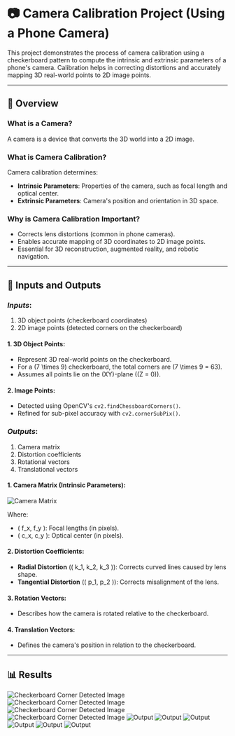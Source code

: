 # 📷 Camera Calibration Project (Using a Phone Camera)

This project demonstrates the process of camera calibration using a checkerboard pattern to compute the intrinsic and extrinsic parameters of a phone's camera. Calibration helps in correcting distortions and accurately mapping 3D real-world points to 2D image points.

---

## 📜 Overview

### What is a Camera?
A camera is a device that converts the 3D world into a 2D image.

### What is Camera Calibration?
Camera calibration determines:
- **Intrinsic Parameters**: Properties of the camera, such as focal length and optical center.
- **Extrinsic Parameters**: Camera's position and orientation in 3D space.

### Why is Camera Calibration Important?
- Corrects lens distortions (common in phone cameras).
- Enables accurate mapping of 3D coordinates to 2D image points.
- Essential for 3D reconstruction, augmented reality, and robotic navigation.

---

## 🎯 Inputs and Outputs

### *Inputs*:
1. 3D object points (checkerboard coordinates)
2. 2D image points (detected corners on the checkerboard)

#### **1. 3D Object Points**:
- Represent 3D real-world points on the checkerboard.
- For a \(7 \times 9\) checkerboard, the total corners are \(7 \times 9 = 63\).
- Assumes all points lie on the \(XY\)-plane (\(Z = 0\)).

#### **2. Image Points**:
- Detected using OpenCV's `cv2.findChessboardCorners()`.
- Refined for sub-pixel accuracy with `cv2.cornerSubPix()`.

### *Outputs*:
1. Camera matrix
2. Distortion coefficients
3. Rotational vectors
4. Translational vectors

#### 1. **Camera Matrix (Intrinsic Parameters)**:
  ![Camera Matrix](output/k.png)
   
   
   Where:
   - \( f_x, f_y \): Focal lengths (in pixels).
   - \( c_x, c_y \): Optical center (in pixels).

#### 2. **Distortion Coefficients**:
   - **Radial Distortion** (\( k_1, k_2, k_3 \)): Corrects curved lines caused by lens shape.
   - **Tangential Distortion** (\( p_1, p_2 \)): Corrects misalignment of the lens.

#### 3. **Rotation Vectors**:
   - Describes how the camera is rotated relative to the checkerboard.

#### 4. **Translation Vectors**:
   - Defines the camera's position in relation to the checkerboard.

---

## 📊 Results
![Checkerboard Corner Detected Image](output/checkerboard_1.png)
![Checkerboard Corner Detected Image](output/checkerboard_2.png)
![Checkerboard Corner Detected Image](output/checkerboard_3.png)
![Checkerboard Corner Detected Image](output/checkerboard_4.png)
![Output](output/output_1.png)
![Output](output/output_2.png)
![Output](output/output_3.png)
![Output](output/output_4.png)
![Output](output/output_5.png)
![Output](output/output_6.png)
